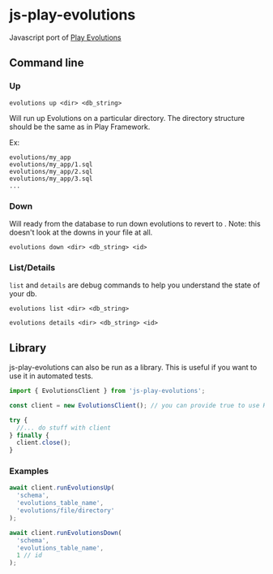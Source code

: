 # js-play-evolutions

Javascript port of [Play Evolutions](https://www.playframework.com/documentation/2.8.x/Evolutions)

## Command line

### Up
```
evolutions up <dir> <db_string>
```

Will run up Evolutions on a particular directory. The directory structure should be the same as in Play Framework.

Ex:
```
evolutions/my_app
evolutions/my_app/1.sql
evolutions/my_app/2.sql
evolutions/my_app/3.sql
...
```

### Down

Will ready from the database to run down evolutions to revert to <id>. Note: this doesn't look at the downs in your file at all. 

```
evolutions down <dir> <db_string> <id>
```

### List/Details

`list` and `details` are debug commands to help you understand the state of your db. 

```
evolutions list <dir> <db_string>
```

```
evolutions details <dir> <db_string> <id>
```


## Library

js-play-evolutions can also be run as a library. This is useful if you want to use it in automated tests.

```typescript
import { EvolutionsClient } from 'js-play-evolutions';

const client = new EvolutionsClient(); // you can provide true to use Hasura style evolutions

try {
  //... do stuff with client
} finally {
  client.close();
}
```

### Examples

```typescript
await client.runEvolutionsUp(
  'schema',
  'evolutions_table_name',
  'evolutions/file/directory'
);

await client.runEvolutionsDown(
  'schema',
  'evolutions_table_name',
  1 // id
);
```
